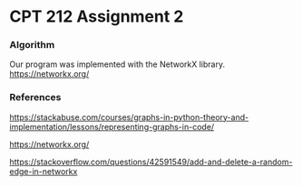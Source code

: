 # CPT 212 Assignment 2
### Algorithm
Our program was implemented with the NetworkX library. https://networkx.org/ 
### References
https://stackabuse.com/courses/graphs-in-python-theory-and-implementation/lessons/representing-graphs-in-code/

https://networkx.org/ 

https://stackoverflow.com/questions/42591549/add-and-delete-a-random-edge-in-networkx
